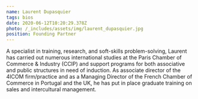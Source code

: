 ```yaml
---
name: Laurent Dupasquier
tags: bios
date: 2020-06-12T10:20:29.378Z
photo: /_includes/assets/img/laurent_dupasquier.jpg
position: Founding Partner
---
```


A specialist in training, research, and soft-skills problem-solving, Laurent has carried out numerous international studies at the Paris Chamber of Commerce & Industry (CCIP) and support programs for both associative and public structures in need of induction. As associate director of the 4ICOM firm/practice and as a Managing Director of the French Chamber of Commerce in Portugal and the UK, he has put in place graduate training on sales and intercultural management.
